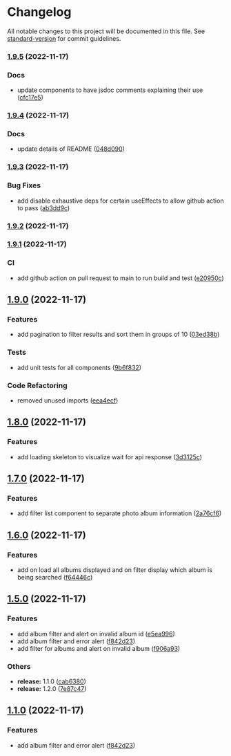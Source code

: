 # Changelog

All notable changes to this project will be documented in this file. See [standard-version](https://github.com/conventional-changelog/standard-version) for commit guidelines.

### [1.9.5](https://github.com/esaldivar/fullstackTypescriptExpressReactTemplate/compare/v1.9.4...v1.9.5) (2022-11-17)


### Docs

* update components to have jsdoc comments explaining their use ([cfc17e5](https://github.com/esaldivar/fullstackTypescriptExpressReactTemplate/commit/cfc17e5cd193581eccea46623247daa14cb02ba3))

### [1.9.4](https://github.com/esaldivar/fullstackTypescriptExpressReactTemplate/compare/v1.9.3...v1.9.4) (2022-11-17)


### Docs

* update details of README ([048d090](https://github.com/esaldivar/fullstackTypescriptExpressReactTemplate/commit/048d090208c772e5f21e850ad4f28f11d79205a3))

### [1.9.3](https://github.com/esaldivar/fullstackTypescriptExpressReactTemplate/compare/v1.9.2...v1.9.3) (2022-11-17)


### Bug Fixes

* add disable exhaustive deps for certain useEffects to allow github action to pass ([ab3dd9c](https://github.com/esaldivar/fullstackTypescriptExpressReactTemplate/commit/ab3dd9c692673dc25c06161c3607831e4720ea5e))

### [1.9.2](https://github.com/esaldivar/fullstackTypescriptExpressReactTemplate/compare/v1.9.1...v1.9.2) (2022-11-17)

### [1.9.1](https://github.com/esaldivar/fullstackTypescriptExpressReactTemplate/compare/v1.9.0...v1.9.1) (2022-11-17)


### CI

* add github action on pull request to main to run build and test ([e20950c](https://github.com/esaldivar/fullstackTypescriptExpressReactTemplate/commit/e20950c80e39990f4bfaad3f1bb6a5ae3bc3a331))

## [1.9.0](https://github.com/esaldivar/fullstackTypescriptExpressReactTemplate/compare/v1.8.0...v1.9.0) (2022-11-17)


### Features

* add pagination to filter results and sort them in groups of 10 ([03ed38b](https://github.com/esaldivar/fullstackTypescriptExpressReactTemplate/commit/03ed38bc456659c2e2e8217f1e03a95b80895a17))


### Tests

* add unit tests for all components ([9b6f832](https://github.com/esaldivar/fullstackTypescriptExpressReactTemplate/commit/9b6f8324b8fcdf4f3f1e9905f9d3f19c9e4c12b0))


### Code Refactoring

* removed unused imports ([eea4ecf](https://github.com/esaldivar/fullstackTypescriptExpressReactTemplate/commit/eea4ecf74af2d04dbde39989662b726cea693130))

## [1.8.0](https://github.com/esaldivar/fullstackTypescriptExpressReactTemplate/compare/v1.7.0...v1.8.0) (2022-11-17)


### Features

* add loading skeleton to visualize wait for api response ([3d3125c](https://github.com/esaldivar/fullstackTypescriptExpressReactTemplate/commit/3d3125c9505d331f5be633aa33c52fb33c7f8b5a))

## [1.7.0](https://github.com/esaldivar/fullstackTypescriptExpressReactTemplate/compare/v1.6.0...v1.7.0) (2022-11-17)


### Features

* add filter list component to separate photo album information ([2a76cf6](https://github.com/esaldivar/fullstackTypescriptExpressReactTemplate/commit/2a76cf60c3f7644c149b9d10537e43891f9b70de))

## [1.6.0](https://github.com/esaldivar/fullstackTypescriptExpressReactTemplate/compare/v1.5.0...v1.6.0) (2022-11-17)


### Features

* add on load all albums displayed and on filter display which album is being searched ([f64446c](https://github.com/esaldivar/fullstackTypescriptExpressReactTemplate/commit/f64446c3a2af595cfa3266a00b12b470affb554a))

## [1.5.0](https://github.com/esaldivar/fullstackTypescriptExpressReactTemplate/compare/v1.2.0...v1.5.0) (2022-11-17)


### Features

* add album filter and alert on invalid album id ([e5ea996](https://github.com/esaldivar/fullstackTypescriptExpressReactTemplate/commit/e5ea99673f335a000422cfa908801f3a4040b1dc))
* add album filter and error alert ([f842d23](https://github.com/esaldivar/fullstackTypescriptExpressReactTemplate/commit/f842d23013daf9d1a32b69dc5a7363b5b4af812a))
* add filter for albums and alert on invalid album ([f906a93](https://github.com/esaldivar/fullstackTypescriptExpressReactTemplate/commit/f906a93e337da00134d45ef2ade900e7a3470986))


### Others

* **release:** 1.1.0 ([cab6380](https://github.com/esaldivar/fullstackTypescriptExpressReactTemplate/commit/cab6380a775fff37a22117db8a39a47ce8b916bb))
* **release:** 1.2.0 ([7e87c47](https://github.com/esaldivar/fullstackTypescriptExpressReactTemplate/commit/7e87c4796212bbb22e83bdcc7a3688d0b1b24643))

## [1.1.0](https://github.com/esaldivar/fullstackTypescriptExpressReactTemplate/compare/v1.2.0...v1.1.0) (2022-11-17)


### Features

* add album filter and error alert ([f842d23](https://github.com/esaldivar/fullstackTypescriptExpressReactTemplate/commit/f842d23013daf9d1a32b69dc5a7363b5b4af812a))
